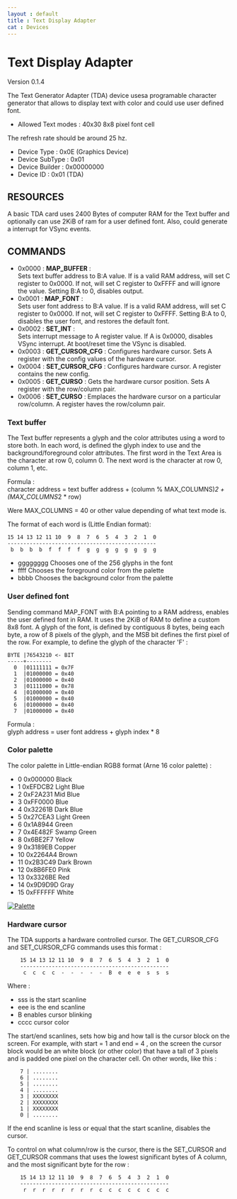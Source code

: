 ```yaml
---
layout : default
title : Text Display Adapter
cat : Devices
---
```

Text Display Adapter
=====================================
Version 0.1.4 

The Text Generator Adapter (TDA) device  usesa programable character generator 
that allows to display text with color and could use user defined font.

 - Allowed Text modes : 40x30 8x8 pixel font cell

The refresh rate should be around 25 hz.

 - Device Type     : 0x0E (Graphics Device)
 - Device SubType  : 0x01 
 - Device Builder  : 0x00000000
 - Device ID       : 0x01 (TDA)

RESOURCES
---------

A basic TDA card uses 2400 Bytes of computer RAM for the Text buffer and 
optionally can use 2KiB of ram for a user defined font. Also, could generate a 
interrupt for VSync events.

COMMANDS
--------

 - 0x0000 : **MAP_BUFFER** :  
   Sets text buffer address to B:A value. If is a valid RAM address, will set 
   C register to 0x0000. If not, will set C register to 0xFFFF and will ignore 
   the value. Setting B:A to 0, disables output.
 - 0x0001 : **MAP_FONT** :  
   Sets user font address to B:A value. If is a valid RAM address, will set C
   register to 0x0000. If not, will set C register to 0xFFFF. Setting B:A to 0,
   disables the user font, and restores the default font.
 - 0x0002 : **SET_INT** :  
   Sets interrupt message to A register value. If A is 0x0000, disables VSync 
   interrupt. At boot/reset time the VSync is disabled.
 - 0x0003 : **GET_CURSOR_CFG** :
   Configures hardware cursor. Sets A register with the config values of the 
   hardware cursor.
 - 0x0004 : **SET_CURSOR_CFG** :
   Configures hardware cursor. A register contains the new config.
 - 0x0005 : **GET_CURSO** :
   Gets the hardware cursor position. Sets A register with the row/column pair.
 - 0x0006 : **SET_CURSO** :
   Emplaces the hardware cursor on a particular row/column. A register haves 
   the row/column pair.

### Text buffer

The Text buffer represents a glyph and the color attributes using a word to 
store both. In each word, is defined the glyph index to use and the 
background/foreground color attributes.
The first word in the Text Area is the character at row 0, column 0. The next
word is the character at row 0, column 1, etc.

Formula :  
    character address = 
    text buffer address + (column % MAX_COLUMNS)*2 + (MAX_COLUMNS*2 * row)

Were MAX_COLUMNS = 40 or other value depending of what text mode is.

The format of each word is (Little Endian format):

    15 14 13 12 11 10  9  8  7  6  5  4  3  2  1  0
    -----------------------------------------------
     b  b  b  b  f  f  f  f  g  g  g  g  g  g  g  g

 - gggggggg Chooses one of the 256 glyphs in the font
 - ffff Chooses the foreground color from the palette
 - bbbb Chooses the background color from the palette


### User defined font

Sending command MAP_FONT with B:A pointing to a RAM address, enables the user 
defined font in RAM. It uses the 2KiB of RAM to define a custom 8x8 font.
A glyph of the font, is defined by contiguous 8 bytes, being each byte, a row 
of 8 pixels of the glyph, and the MSB bit defines the first pixel of the row. 
For example, to define the glyph of the character 'F' :

    BYTE |76543210 <- BIT
    -----+--------
      0  |01111111 = 0x7F
      1  |01000000 = 0x40
      2  |01000000 = 0x40
      3  |01111000 = 0x78
      4  |01000000 = 0x40
      5  |01000000 = 0x40
      6  |01000000 = 0x40
      7  |01000000 = 0x40

Formula :  
    glyph address = user font address + glyph index * 8


### Color palette

The color palette in Little-endian RGB8 format (Arne 16 color palette) : 

 - 0   0x000000 Black
 - 1   0xEFDCB2 Light Blue
 - 2   0xF2A231 Mid Blue
 - 3   0xFF0000 Blue
 - 4   0x32261B Dark Blue
 - 5   0x27CEA3 Light Green
 - 6   0x1A8944 Green
 - 7   0x4E482F Swamp Green
 - 8   0x6BE2F7 Yellow 
 - 9   0x3189EB Copper
 - 10  0x2264A4 Brown
 - 11  0x2B3C49 Dark Brown
 - 12  0x8B6FE0 Pink
 - 13  0x3326BE Red
 - 14  0x9D9D9D Gray
 - 15  0xFFFFFF White

[![Palette](../img/dia/palette.png)](../img/dia/palette.png)

### Hardware cursor

The TDA supports a hardware controlled cursor. The GET_CURSOR_CFG and 
SET_CURSOR_CFG commands uses this format :

```
    15 14 13 12 11 10  9  8  7  6  5  4  3  2  1  0
    -----------------------------------------------
     c  c  c  c  -  -  -  -  -  B  e  e  e  s  s  s
```

Where :

  - sss is the start scanline
  - eee is the end scanline
  - B enables cursor blinking
  - cccc cursor color

The start/end scanlines, sets how big and how tall is the cursor block on the 
screen. For example, with start = 1 and end = 4 , on the screen the cursor block
would be an white block (or other color) that have a tall of 3 pixels and is 
padded one pixel on the character cell. On other words, like this :
```
    7 | ........
    6 | ........
    5 | ........
    4 | ........
    3 | XXXXXXXX
    2 | XXXXXXXX
    1 | XXXXXXXX
    0 | ........
```

If the end scanline is less or equal that the start scanline, disables the 
cursor.

To control on what column/row is the cursor, there is the SET_CURSOR and 
GET_CURSOR commans that uses the lowest significant bytes of A column, and the most significant byte for the row :

```
    15 14 13 12 11 10  9  8  7  6  5  4  3  2  1  0
    -----------------------------------------------
     r  r  r  r  r  r  r  r  c  c  c  c  c  c  c  c
```

